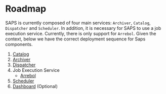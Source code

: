 # Roadmap

SAPS is currently composed of four main services: `Archiver`, `Catalog`, `Dispatcher` and `Scheduler`. In addition, it is necessary for SAPS to use a job execution service. Currently, there is only support for `Arrebol`. Given the context, below we have the correct deployment sequence for Saps components.
1. [Catalog](https://github.com/ufcg-lsd/saps-engine/blob/develop/docs/catalog-install.md)
2. [Archiver](https://github.com/ufcg-lsd/saps-engine/blob/develop/docs/archiver-install.md)
3. [Dispatcher](https://github.com/ufcg-lsd/saps-engine/blob/develop/docs/dispatcher-install.md)
4. Job Execution Service
   * [Arrebol](https://github.com/ufcg-lsd/arrebol/tree/feature/remote-worker-saps/deploy)
5. [Scheduler](https://github.com/ufcg-lsd/saps-engine/blob/develop/docs/scheduler-install.md)
6. [Dashboard](https://github.com/ufcg-lsd/saps-dashboard) (Optional)